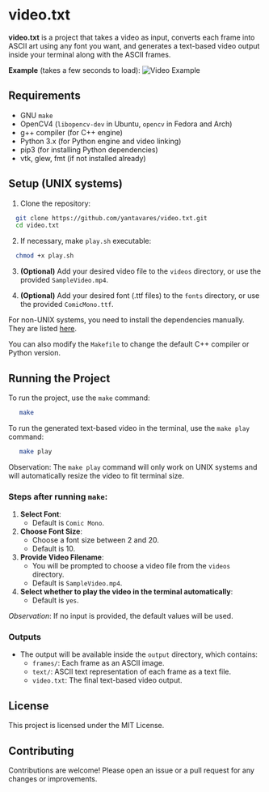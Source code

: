 # video.txt

**video.txt** is a project that takes a video as input, converts each frame into ASCII art using any font you want, and generates a text-based video output inside your terminal along with the ASCII frames.

**Example** (takes a few seconds to load):
![Video Example](public/sampletxt.gif)

## Requirements

- GNU `make`
- OpenCV4 (`libopencv-dev` in Ubuntu, `opencv` in Fedora and Arch)
- g++ compiler (for C++ engine)
- Python 3.x (for Python engine and video linking)
- pip3 (for installing Python dependencies)
- vtk, glew, fmt (if not installed already)

## Setup (UNIX systems)

1. Clone the repository:

```bash
  git clone https://github.com/yantavares/video.txt.git
  cd video.txt
```

2. If necessary, make `play.sh` executable:

```bash
  chmod +x play.sh
```

3. **(Optional)** Add your desired video file to the `videos` directory, or use the provided `SampleVideo.mp4`.

4. **(Optional)** Add your desired font (.ttf files) to the `fonts` directory, or use the provided `ComicMono.ttf`.

For non-UNIX systems, you need to install the dependencies manually. They are listed [here](#requirements).

You can also modify the `Makefile` to change the default C++ compiler or Python version.

## **Running the Project**

To run the project, use the `make` command:

```bash
   make
```

To run the generated text-based video in the terminal, use the `make play` command:

```bash
   make play
```

Observation: The `make play` command will only work on UNIX systems and will automatically resize the video to fit terminal size.

### Steps after running `make`:

1. **Select Font**:
   - Default is `Comic Mono`.
2. **Choose Font Size**:
   - Choose a font size between 2 and 20.
   - Default is 10.
3. **Provide Video Filename**:
   - You will be prompted to choose a video file from the `videos` directory.
   - Default is `SampleVideo.mp4`.
4. **Select whether to play the video in the terminal automatically**:
   - Default is `yes`.

_Observation_: If no input is provided, the default values will be used.

### Outputs

- The output will be available inside the `output` directory, which contains:
  - `frames/`: Each frame as an ASCII image.
  - `text/`: ASCII text representation of each frame as a text file.
  - `video.txt`: The final text-based video output.

## License

This project is licensed under the MIT License.

## Contributing

Contributions are welcome! Please open an issue or a pull request for any changes or improvements.
